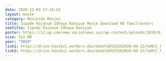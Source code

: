 ```yaml
---
date: 2020-12-03 17:16:52
layout: movie
category: Moviesda Movies
title: Ispade Rajavum Idhaya Raniyum Movie Download HD Tamilrockers
seotitle: Ispade Rajavum Idhaya Raniyum
poster: https://i2.wp.com/www.socialnews.xyz/wp-content/uploads/2019/03/13/Ispade-Rajavum-Idhaya-Raniyum-Movie-Characters-posters-Set-2-.jpg?quality=90&zoom=1&ssl=1
size: 522 MB
year: "2019"
link1: https://drive.hasibul.workers.dev/date%3A%25202020-04-12/%40CC_New.Ispade.Rajavum.Idhaya.Raniyum.2019.Tamil%250A480p.HD.mp4
link2: https://drive.hasibul.workers.dev/date%3A%25202020-04-12/%40CC_New.Ispade.Rajavum.Idhaya.Raniyum.2019.Tamil%250A480p.HD.mp4
---
```

